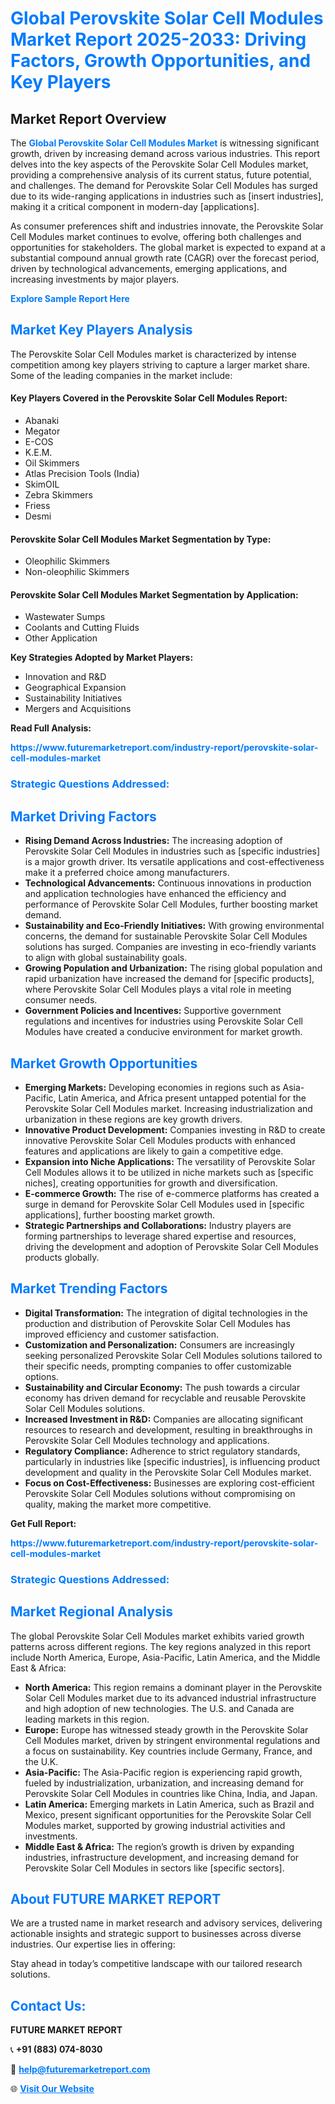 <h1 style="color: #007BFF;">Global Perovskite Solar Cell Modules Market Report 2025-2033: Driving Factors, Growth Opportunities, and Key Players</h1>

<section id="overview">
<h2>Market Report Overview</h2>
<p>The <a href="https://www.futuremarketreport.com/industry-report/perovskite-solar-cell-modules-market" style="color: #007BFF; text-decoration: none;"><strong>Global Perovskite Solar Cell Modules Market</strong></a> is witnessing significant growth, driven by increasing demand across various industries. This report delves into the key aspects of the Perovskite Solar Cell Modules market, providing a comprehensive analysis of its current status, future potential, and challenges. The demand for Perovskite Solar Cell Modules has surged due to its wide-ranging applications in industries such as [insert industries], making it a critical component in modern-day [applications].</p>
<p>As consumer preferences shift and industries innovate, the Perovskite Solar Cell Modules market continues to evolve, offering both challenges and opportunities for stakeholders. The global market is expected to expand at a substantial compound annual growth rate (CAGR) over the forecast period, driven by technological advancements, emerging applications, and increasing investments by major players.</p>
</section>

<section id="overview">
<p><a href="https://www.futuremarketreport.com/request-sample/reportId=32458" style="color: #007BFF; text-decoration: none;"><strong>Explore Sample Report Here</strong></a></p>
</section>

<section id="key-players">
<h2 style="color: #007BFF;">Market Key Players Analysis</h2>
<p>The Perovskite Solar Cell Modules market is characterized by intense competition among key players striving to capture a larger market share. Some of the leading companies in the market include:</p>
<h4>Key Players Covered in the Perovskite Solar Cell Modules Report:</h4>
<ul><li>Abanaki</li><li>Megator</li><li>E-COS</li><li>K.E.M.</li><li>Oil Skimmers</li><li>Atlas Precision Tools (India)</li><li>SkimOIL</li><li>Zebra Skimmers</li><li>Friess</li><li>Desmi</li></ul>
<h4>Perovskite Solar Cell Modules Market Segmentation by Type:</h4>
<ul><li>Oleophilic Skimmers</li><li>Non-oleophilic Skimmers</li></ul>

<h4>Perovskite Solar Cell Modules Market Segmentation by Application:</h4>
<ul><li>Wastewater Sumps</li><li>Coolants and Cutting Fluids</li><li>Other Application</li></ul>
<p><strong>Key Strategies Adopted by Market Players:</strong></p>
<ul>
<li>Innovation and R&D</li>
<li>Geographical Expansion</li>
<li>Sustainability Initiatives</li>
<li>Mergers and Acquisitions</li>
</ul>
</section>

<section>
<p><strong>Read Full Analysis: </strong></p><a href="https://www.futuremarketreport.com/industry-report/perovskite-solar-cell-modules-market" style="color: #007BFF; text-decoration: none;"><strong>https://www.futuremarketreport.com/industry-report/perovskite-solar-cell-modules-market</strong></a>
<h3 style="color: #007BFF;">Strategic Questions Addressed:</h3>
</section>

<section id="driving-factors">
<h2 style="color: #007BFF;">Market Driving Factors</h2>
<ul>
<li><strong>Rising Demand Across Industries:</strong> The increasing adoption of Perovskite Solar Cell Modules in industries such as [specific industries] is a major growth driver. Its versatile applications and cost-effectiveness make it a preferred choice among manufacturers.</li>
<li><strong>Technological Advancements:</strong> Continuous innovations in production and application technologies have enhanced the efficiency and performance of Perovskite Solar Cell Modules, further boosting market demand.</li>
<li><strong>Sustainability and Eco-Friendly Initiatives:</strong> With growing environmental concerns, the demand for sustainable Perovskite Solar Cell Modules solutions has surged. Companies are investing in eco-friendly variants to align with global sustainability goals.</li>
<li><strong>Growing Population and Urbanization:</strong> The rising global population and rapid urbanization have increased the demand for [specific products], where Perovskite Solar Cell Modules plays a vital role in meeting consumer needs.</li>
<li><strong>Government Policies and Incentives:</strong> Supportive government regulations and incentives for industries using Perovskite Solar Cell Modules have created a conducive environment for market growth.</li>
</ul>
</section>

<section id="growth-opportunities">
<h2 style="color: #007BFF;">Market Growth Opportunities</h2>
<ul>
<li><strong>Emerging Markets:</strong> Developing economies in regions such as Asia-Pacific, Latin America, and Africa present untapped potential for the Perovskite Solar Cell Modules market. Increasing industrialization and urbanization in these regions are key growth drivers.</li>
<li><strong>Innovative Product Development:</strong> Companies investing in R&D to create innovative Perovskite Solar Cell Modules products with enhanced features and applications are likely to gain a competitive edge.</li>
<li><strong>Expansion into Niche Applications:</strong> The versatility of Perovskite Solar Cell Modules allows it to be utilized in niche markets such as [specific niches], creating opportunities for growth and diversification.</li>
<li><strong>E-commerce Growth:</strong> The rise of e-commerce platforms has created a surge in demand for Perovskite Solar Cell Modules used in [specific applications], further boosting market growth.</li>
<li><strong>Strategic Partnerships and Collaborations:</strong> Industry players are forming partnerships to leverage shared expertise and resources, driving the development and adoption of Perovskite Solar Cell Modules products globally.</li>
</ul>
</section>

<section id="trending-factors">
<h2 style="color: #007BFF;">Market Trending Factors</h2>
<ul>
<li><strong>Digital Transformation:</strong> The integration of digital technologies in the production and distribution of Perovskite Solar Cell Modules has improved efficiency and customer satisfaction.</li>
<li><strong>Customization and Personalization:</strong> Consumers are increasingly seeking personalized Perovskite Solar Cell Modules solutions tailored to their specific needs, prompting companies to offer customizable options.</li>
<li><strong>Sustainability and Circular Economy:</strong> The push towards a circular economy has driven demand for recyclable and reusable Perovskite Solar Cell Modules solutions.</li>
<li><strong>Increased Investment in R&D:</strong> Companies are allocating significant resources to research and development, resulting in breakthroughs in Perovskite Solar Cell Modules technology and applications.</li>
<li><strong>Regulatory Compliance:</strong> Adherence to strict regulatory standards, particularly in industries like [specific industries], is influencing product development and quality in the Perovskite Solar Cell Modules market.</li>
<li><strong>Focus on Cost-Effectiveness:</strong> Businesses are exploring cost-efficient Perovskite Solar Cell Modules solutions without compromising on quality, making the market more competitive.</li>
</ul>
</section>

<section>
<p><strong>Get Full Report: </strong></p><a href="https://www.futuremarketreport.com/industry-report/perovskite-solar-cell-modules-market" style="color: #007BFF; text-decoration: none;"><strong>https://www.futuremarketreport.com/industry-report/perovskite-solar-cell-modules-market</strong></a>
<h3 style="color: #007BFF;">Strategic Questions Addressed:</h3>
</section>


<section id="regional-analysis">
<h2 style="color: #007BFF;">Market Regional Analysis</h2>
<p>The global Perovskite Solar Cell Modules market exhibits varied growth patterns across different regions. The key regions analyzed in this report include North America, Europe, Asia-Pacific, Latin America, and the Middle East & Africa:</p>
<ul>
<li><strong>North America:</strong> This region remains a dominant player in the Perovskite Solar Cell Modules market due to its advanced industrial infrastructure and high adoption of new technologies. The U.S. and Canada are leading markets in this region.</li>
<li><strong>Europe:</strong> Europe has witnessed steady growth in the Perovskite Solar Cell Modules market, driven by stringent environmental regulations and a focus on sustainability. Key countries include Germany, France, and the U.K.</li>
<li><strong>Asia-Pacific:</strong> The Asia-Pacific region is experiencing rapid growth, fueled by industrialization, urbanization, and increasing demand for Perovskite Solar Cell Modules in countries like China, India, and Japan.</li>
<li><strong>Latin America:</strong> Emerging markets in Latin America, such as Brazil and Mexico, present significant opportunities for the Perovskite Solar Cell Modules market, supported by growing industrial activities and investments.</li>
<li><strong>Middle East & Africa:</strong> The region’s growth is driven by expanding industries, infrastructure development, and increasing demand for Perovskite Solar Cell Modules in sectors like [specific sectors].</li>
</ul>
</section>

<footer>
<h2 style="color: #007BFF;">About FUTURE MARKET REPORT</h2>
<p>We are a trusted name in market research and advisory services, delivering actionable insights and strategic support to businesses across diverse industries. Our expertise lies in offering:</p>

<p>Stay ahead in today’s competitive landscape with our tailored research solutions.</p>

<h2 style="color: #007BFF;">Contact Us:</h2>
<p><strong>FUTURE MARKET REPORT</strong></p>
<p>📞 <strong>+91 (883) 074-8030</strong></p>
<p>📧 <strong><a href="mailto:help@futuremarketreport.com" style="color: #007BFF;">help@futuremarketreport.com</a></strong></p>
<p>🌐 <strong><a href="https://www.futuremarketreport.com/" style="color: #007BFF;">Visit Our Website</a></strong></p>
</footer>